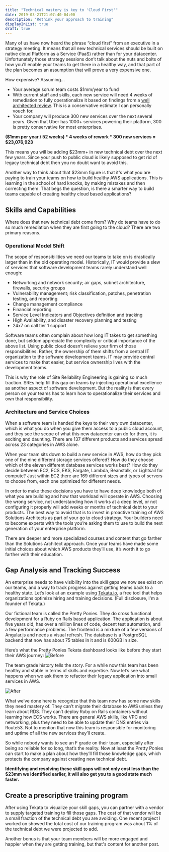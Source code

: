```yaml
---
title: "Technical mastery is key to 'Cloud First'"
date: 2019-03-21T21:07:40-04:00
description: "Rethink your approach to training"
displayInList: true
draft: true
---
```


Many of us have now heard the phrase “cloud first” from an executive in a strategy meeting.  It means that all new technical services should be built on native cloud Platform as a Service (PaaS) rather than for your datacenter.  Unfortunately those strategy sessions don’t talk about the nuts and bolts of how you’ll enable your teams to get there in a healthy way, and that part of the plan becomes an assumption that will prove a very expensive one.

How expensive?  Assuming...

- Your average scrum team costs $1mm/year to fund
- With current staff and skills, each new service will need 4 weeks of remediation to fully operationalize it based on findings from a [well architected review](https://aws.amazon.com/architecture/well-architected/).  This is a conservative estimate I can personally vouch for.
- Your company will produce 300 new services over the next several years.  Given that Uber has 1000+ services powering their platform, 300 is pretty conservative for most enterprises.

**($1mm per year / 52 weeks) * 4 weeks of rework * 300 new services = $23,076,923**

This means you will be adding $23mm+ in new technical debt over the next few years.  Since your push to public cloud is likely supposed to get rid of legacy technical debt then you no doubt want to avoid this.

Another way to think about that $23mm figure is that it's what you are paying to train your teams on how to build healthy AWS applications.  This is learning in the school of hard knocks, by making mistakes and then correcting them.  That begs the question, is there a smarter way to build teams capable of creating healthy cloud based applications?

## Skills and Capabilities
Where does that new technical debt come from?  Why do teams have to do so much remediation when they are first going to the cloud?  There are two primary reasons.

### Operational Model Shift
The scope of responsibilities we need our teams to take on is drastically larger than in the old operating model.  Historically, IT would provide a slew of services that software development teams rarely understand well enough:

- Networking and network security; air gaps, subnet architecture, firewalls, security groups
- Vulnerability management; risk classification, patches, penetration testing, and reporting
- Change management compliance
- Financial reporting
- Service Level Indicators and Objectives definition and tracking
- High Availability, and disaster recovery planning and testing
- 24x7 on call tier 1 support

Software teams often complain about how long IT takes to get something done, but seldom appreciate the complexity or critical importance of the above list.  Using public cloud doesn’t relieve your firm of those responsibilities.  Rather, the ownership of them shifts from a central IT organization to the software development teams.  IT may provide central services to make that easier, but service ownership lives with the development teams.

This is why the role of Site Reliability Engineering is gaining so much traction.  SREs help fill this gap on teams by injecting operational excellence as another aspect of software development.  But the reality is that every person on your teams has to learn how to operationalize their services and own that responsibility.

### Architecture and Service Choices
When a software team is handed the keys to their very own datacenter, which is what you do when you give them access to a public cloud account, and they see the scope of what this new datacenter can do for them, it is exciting and daunting.  There are 137 different products and services spread across 23 categories in AWS alone.  

When your team sits down to build a new service in AWS, how do they pick one of the nine different storage services offered?  How do they choose which of the eleven different database services works best?  How do they decide between EC2, ECS, EKS, Fargate, Lambda, Beanstalk, or Lightsail for compute?  Just within EC2 there are 169 different sizes and types of servers to choose from, each one optimized for different needs.

In order to make these decisions you have to have deep knowledge both of what you are building and how that workload will operate in AWS.  Choosing the wrong service, not understanding how it works at a deep level, or not configuring it properly will add weeks or months of technical debt to your products.  The best way to avoid that is to invest in proactive training of AWS Solutions Architects as part of your go to cloud strategy.  Your builders need to become experts with the tools you’re asking them to use to build the next generation of your enterprise platform.

There are deeper and more specialized courses and content that go farther than the Solutions Architect approach.  Once your teams have made some initial choices about which AWS products they’ll use, it’s worth it to go farther with their education.

## Gap Analysis and Tracking Success
An enterprise needs to have visibility into the skill gaps we now see exist on our teams, and a way to track progress against getting teams back to a healthy state.  Let’s look at an example using [Tekata.io](https://tekata.io), a free tool that helps organizations optimize hiring and training decisions.  (Full disclosure, I'm a founder of Tekata.)

Our fictional team is called the Pretty Ponies.  They do cross functional development for a Ruby on Rails based application.  The application is about five years old, has over a million lines of code, decent test automation, and a few performance problems.  The frontend is a mixture of a few versions of Angular.js and needs a visual refresh.  The database is a PostgreSQL backend that now has about 75 tables in it and is 600GB in size.

Here’s what the Pretty Ponies Tekata dashboard looks like before they start their AWS journey:
![Before](tekata-before.png "Before going to cloud")


The team grade history tells the story.  For a while now this team has been healthy and stable in terms of skills and expertise.  Now let’s see what happens when we ask them to refactor their legacy application into small services in AWS.

![After](tekata-after.png "After going to AWS")

What we’ve done here is recognize that this team now has some new skills they need mastery of.  They can’t migrate their database to AWS unless they learn about RDS.  They can’t deploy Ruby on Rails containers without learning how ECS works.  There are general AWS skills, like VPC and networking, plus they need to be able to update their DNS entries via Route53.  Not to mention that now this team is responsible for monitoring and uptime of all the new services they’ll create.

So while nobody wants to see an F grade on their team, especially after being so reliable for so long, that’s the reality.  Now at least the Pretty Ponies can start to make a plan about how they’ll fill those knowledge gaps, which protects the company against creating new technical debt.  

**Identifying and resolving these skill gaps will not only cost less than the $23mm we identified earlier, it will also get you to a good state much faster.**

## Create a prescriptive training program
After using Tekata to visualize your skill gaps, you can partner with a vendor to supply targeted training to fill those gaps.  The cost of that vendor will be a small fraction of the technical debt you are avoiding.  One recent project I worked on showed the total cost of our training program was about 1% of the technical debt we were projected to add.

Another bonus is that your team members will be more engaged and happier when they are getting training, but that's content for another post.
